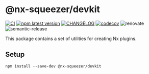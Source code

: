 # @nx-squeezer/devkit <!-- omit in toc -->

[![CI](https://github.com/nx-squeezer/squeezer/actions/workflows/ci.yml/badge.svg)](https://github.com/nx-squeezer/squeezer/actions/workflows/ci.yml) [![npm latest version](https://img.shields.io/npm/v/@nx-squeezer/devkit/latest.svg)](https://www.npmjs.com/package/@nx-squeezer/devkit) [![CHANGELOG](https://img.shields.io/badge/CHANGELOG--orange.svg)](https://github.com/nx-squeezer/squeezer/blob/main/packages/devkit/CHANGELOG.md) [![codecov](https://codecov.io/gh/nx-squeezer/squeezer/branch/main/graph/badge.svg)](https://codecov.io/gh/nx-squeezer/squeezer) ![renovate](https://img.shields.io/badge/maintaied%20with-renovate-blue?logo=renovatebot) ![semantic-release](https://img.shields.io/badge/%20%20%F0%9F%93%A6%F0%9F%9A%80-semantic--release-e10079.svg)

This package contains a set of utilities for creating Nx plugins.

## Setup <!-- omit in toc -->

```shell
npm install --save-dev @nx-squeezer/devkit
```
